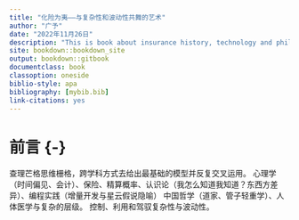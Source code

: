 ```yaml
---
title: "化险为夷——与复杂性和波动性共舞的艺术"
author: "广予"
date: "2022年11月26日"
description: "This is book about insurance history, technology and philosophy"
site: bookdown::bookdown_site
output: bookdown::gitbook
documentclass: book
classoption: oneside
biblio-style: apa
bibliography: [mybib.bib]
link-citations: yes
---
```




# 前言 {-}

查理芒格思维栅格，跨学科方式去给出最基础的模型并反复交叉运用。
心理学（时间偏见、会计）、保险、精算概率、认识论（我怎么知道我知道？东西方差异）、编程实践（增量开发与星云假说隐喻）
中国哲学（道家、管子轻重学）、人体医学与复杂的层级。
控制、利用和驾驭复杂性与波动性。











